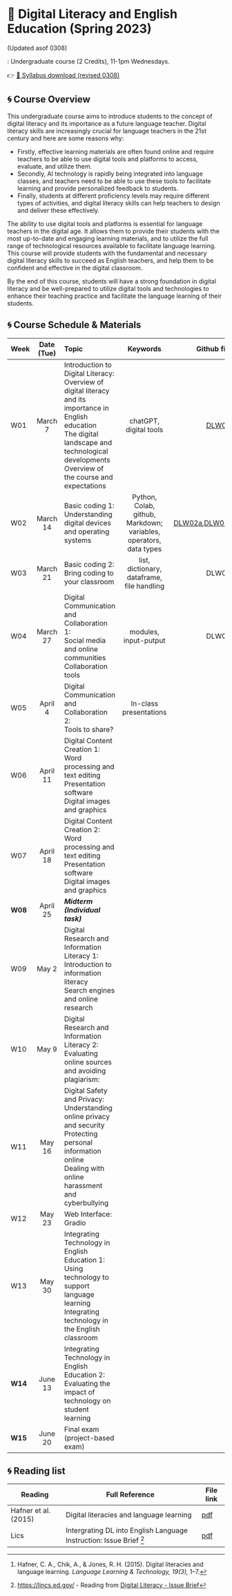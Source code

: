 # 🌱 Digital Literacy and English Education (Spring 2023) 
(Updated asof 0308)

: Undergraduate course (2 Credits), 11-1pm Wednesdays.

👉 [💾 Syllabus download (revised 0308)](https://github.com/MK316/Spring2023/blob/main/DL/files/S23Syllabus_Digital_Literacy.pdf)

## 🌀 Course Overview

This undergraduate course aims to introduce students to the concept of digital literacy and its importance as a future language teacher. Digital literacy skills are increasingly crucial for language teachers in the 21st century and here are some reasons why:

- Firstly, effective learning materials are often found online and require teachers to be able to use digital tools and platforms to access, evaluate, and utilize them.  
- Secondly, AI technology is rapidly being integrated into language classes, and teachers need to be able to use these tools to facilitate learning and provide personalized feedback to students. 
- Finally, students at different proficiency levels may require different types of activities, and digital literacy skills can help teachers to design and deliver these effectively.

The ability to use digital tools and platforms is essential for language teachers in the digital age. It allows them to provide their students with the most up-to-date and engaging learning materials, and to utilize the full range of technological resources available to facilitate language learning. This course will provide students with the fundamental and necessary digital literacy skills to succeed as English teachers, and help them to be confident and effective in the digital classroom. 

By the end of this course, students will have a strong foundation in digital literacy and be well-prepared to utilize digital tools and technologies to enhance their teaching practice and facilitate the language learning of their students.

## 🌀 Course Schedule & Materials

|Week|Date (Tue)|Topic| Keywords | Github file(s)|Activities, tasks|
|--|:--:|:--|:--:|:--:|:--:|
|W01|March 7 | Introduction to Digital Literacy: Overview of digital literacy and its importance in English education <br> The digital landscape and technological developments <br> Overview of the course and expectations |chatGPT, digital tools | [DLW01](https://github.com/MK316/Spring2023/blob/main/DL/DLW01.ipynb)| [Survey#1](https://forms.gle/tcUqgaePP1Kogunz7), [Task01](https://github.com/MK316/Spring2023/blob/main/DL/dltasks.md) |  
|W02|March 14|Basic coding 1: Understanding digital devices and operating systems|Python, Colab, github, Markdown;<br> variables, operators, data types|[DLW02a](https://github.com/MK316/Spring2023/blob/main/DL/DLW02a.ipynb),[DLW02b](https://github.com/MK316/Spring2023/blob/main/DL/DLW02b.ipynb),[DLW02c](https://github.com/MK316/Spring2023/blob/main/DL/DLW02c.ipynb)|[Reading 01](https://www.researchgate.net/publication/285926202_Digital_literacies_and_language_learning)[^1]|
|W03|March 21|Basic coding 2: Bring coding to your classroom|list, dictionary, dataframe, file handling|DLW03||
|W04|March 27|Digital Communication and Collaboration 1: <br> Social media and online communities <Br> Collaboration tools|modules, input-putput|DLW04||
|W05|April 4|Digital Communication and Collaboration 2: <br> Tools to share? |In-class presentations|||
|W06|April 11|Digital Content Creation 1: <br> Word processing and text editing <br> Presentation software <br> Digital images and graphics|||
|W07|April 18|Digital Content Creation 2: Word processing and text editing <br> Presentation software <br> Digital images and graphics||||
|**W08**|April 25|**_Midterm (Individual task)_**|||Demo4|
|W09|May 2|Digital Research and Information Literacy 1: <br> Introduction to information literacy <br> Search engines and online research ||||
|W10|May 9|Digital Research and Information Literacy 2: <br> Evaluating online sources and avoiding plagiarism: <br>||||
|W11|May 16|Digital Safety and Privacy: <br> Understanding online privacy and security <br> Protecting personal information online <br> Dealing with online harassment and cyberbullying||||
|W12|May 23|Web Interface: Gradio||||
|W13|May 30|Integrating Technology in English Education 1: <br> Using technology to support language learning <br> Integrating technology in the English classroom||||
|**W14**|June 13|Integrating Technology in English Education 2: <br> Evaluating the impact of technology on student learning||||
|**W15**|June 20|Final exam (project-based exam)||||

## 🌀 Reading list

|Reading|Full Reference|File link|
|--|--|--|
|Hafner et al. (2015)|Digital literacies and language learning |[pdf](https://www.researchgate.net/publication/285926202_Digital_literacies_and_language_learning)|
|Lics|Intergrating DL into English Language Instruction: Issue Brief [^2]|[pdf](https://lincs.ed.gov/sites/default/files/ELL_Digital_Literacy_508.pdf)|  

[^1]: Hafner, C. A., Chik, A., & Jones, R. H. (2015). Digital literacies and language learning. _Language Learning & Technology, 19(3),_ 1–7. 
[^2]: https://lincs.ed.gov/ - Reading from [Digital Literacy - Issue Brief](https://lincs.ed.gov/state-resources/federal-initiatives/teaching-skills-matter-adult-education/digital-literacy)
